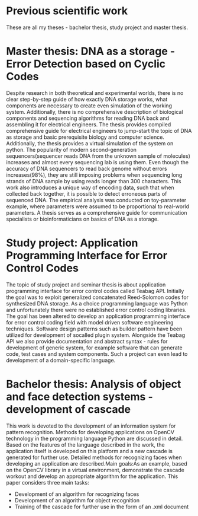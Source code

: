 # Previous scientific work
These are all my theses - bachelor thesis, study project and master thesis. 

# Master thesis: DNA as a storage - Error Detection based on Cyclic Codes
Despite research in both theoretical and experimental worlds, there is no clear step-by-step guide of how exactly DNA storage works, what components are necessary to create even simulation of the working system. Additionally, there is no comprehensive description of biological components and sequencing algorithms for reading DNA back and assembling it for electrical engineers. The thesis provides compiled comprehensive guide for electrical engineers to jump-start the topic of DNA as storage and basic prerequisite biology and computer science. Additionally, the thesis provides a virtual simulation of the system on python. The popularity of modern second-generation sequencers(sequencer reads DNA from the unknown sample of molecules) increases and almost every sequencing lab is using them. Even though the accuracy of DNA sequencers to read back genome without errors increases(98%), they are still imposing problems when sequencing long strands of DNA sample by using reads longer than 300 characters. This work also introduces a unique way of encoding data, such that when collected back together, it is possible to detect erroneous parts of sequenced DNA. The empirical analysis was conducted on toy-parameter example, where parameters were assumed to be proportional to real-world parameters. A thesis serves as a comprehensive guide for communication specialists or bioinformaticians on basics of DNA as a storage.

# Study project: Application Programming Interface for Error Control Codes
The topic of study project and seminar thesis is about application programming interface for error control codes called Teabag API. Initially the goal was to exploit generalized concatenated Reed-Solomon codes for synthesized DNA storage. As a choice programming language was Python and unfortunately there were no established error control coding libraries. The goal has been altered to develop an application programming interface for error control coding field with model driven software engineering techniques. Software design patterns such as builder pattern have been utilized for development of socalled plugin system. Alongside the Teabag API we also provide documentation and abstract syntax - rules for development of generic system, for example software that can generate code, test cases and system components. Such a project can even lead to development of a domain-specific language.

# Bachelor thesis: Analysis of object and face detection systems - development of cascade
This  work  is  devoted  to  the  development  of  an  information  system  for  pattern recognition.  Methods  for  developing  applications  on  OpenCV  technology  in  the programming language Python are discussed in detail. Based on the features of the language described in the work, the application itself is developed on this platform and  a  new  cascade  is  generated  for  further  use.  Detailed  methods  for  recognizing faces when developing an application are described.Main goals:As an example, based on the OpenCV library in a virtual environment, demonstrate the cascade workout and develop an appropriate algorithm for the application. This paper considers three main tasks:
- Development of an algorithm for recognizing faces
- Development of an algorithm for object recognition
- Training of the cascade for further use in the form of an .xml document
